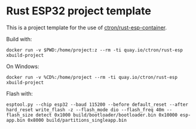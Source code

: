 # Rust ESP32 project template

This is a project template for the use of [ctron/rust-esp-container](https://github.com/ctron/rust-esp-container).

Build with:

    docker run -v $PWD:/home/project:z --rm -ti quay.io/ctron/rust-esp xbuild-project

On Windows:

    docker run -v %CD%:/home/project --rm -ti quay.io/ctron/rust-esp xbuild-project

Flash with:

    esptool.py --chip esp32 --baud 115200 --before default_reset --after hard_reset write_flash -z --flash_mode dio --flash_freq 40m --flash_size detect 0x1000 build/bootloader/bootloader.bin 0x10000 esp-app.bin 0x8000 build/partitions_singleapp.bin
